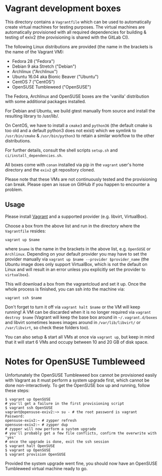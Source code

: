 # Vagrant development boxes

This directory contains a `Vagrantfile` which can be used to automatically
create virtual machines for testing purposes. The virtual machines are
automatically provisioned with all required dependencies for building & testing
of exiv2 (the provisioning is shared with the GitLab CI).

The following Linux distributions are provided (the name in the brackets is the
name of the Vagrant VM):
- Fedora 28 ("Fedora")
- Debian 9 aka Stretch ("Debian")
- Archlinux ("Archlinux")
- Ubuntu 16.04 aka Bionic Beaver ("Ubuntu")
- CentOS 7 ("CentOS")
- OpenSUSE Tumbleweed ("OpenSUSE")

The Fedora, Archlinux and OpenSUSE boxes are the 'vanilla' distribution with
some additional packages installed.

For Debian and Ubuntu, we build gtest manually from source and install the
resulting library to /usr/lib/.

On CentOS, we have to install a `cmake3` and `python36` (the default cmake is
too old and a default python3 does not exist) which we symlink to
`/usr/bin/cmake` & `/usr/bin/python3` to retain a similar workflow to the other
distributions.

For further details, consult the shell scripts `setup.sh` and
`ci/install_dependencies.sh`.


All boxes come with `conan` installed via pip in the `vagrant` user's home
directory and the `exiv2` git repository cloned.


Please note that these VMs are not continuously tested and the provisioning can
break. Please open an issue on GitHub if you happen to encounter a problem.


## Usage

Please install [Vagrant](https://www.vagrantup.com/) and a supported provider
(e.g. libvirt, VirtualBox).

Choose a box from the above list and run in the directory where the
`Vagrantfile` resides:
``` shell
vagrant up $name
```
where `$name` is the name in the brackets in the above list, e.g. `OpenSUSE` or
`Archlinux`. Depending on your default provider you may have to set the provider
manually via `vagrant up $name --provider $provider_name` (the Ubuntu image does
only support VirtualBox, which is not the default on Linux and will result in an
error unless you explicitly set the provider to `virtualbox`).

This will download a box from the vagrantcloud and set it up. Once the whole
process is finished, you can ssh into the machine via:

``` shell
vagrant ssh $name
```

Don't forget to turn it off via `vagrant halt $name` or the VM will keep
running! A VM can be discarded when it is no longer required via `vagrant
destroy $name` (Vagrant will keep the base box around in `~/.vagrant.d/boxes`
and libvirt sometimes leaves images around in `/var/lib/libvirt/` or
`/var/libvirt`, so check these folders too).


You can also setup & start all VMs at once via `vagrant up`, but keep in mind
that it will start 6 VMs and occupy between 10 and 20 GB of disk space.


# Notes for OpenSUSE Tumbleweed

Unfortunately the OpenSUSE Tumbleweed box cannot be provisioned easily with
Vagrant as it must perform a system upgrade first, which cannot be done
non-interactively. To get the OpenSUSE box up and running, follow these steps:

``` shell
$ vagrant up OpenSUSE
# you'll get a failure in the first provisioning script
$ vagrant ssh OpenSUSE
vagrant@opensuse-exiv2:~> su - # the root password is vagrant
Password:
opensuse-exiv2:~ # zypper refresh
opensuse-exiv2:~ # zypper dup
# zypper will now perform a system upgrade
# you'll probably get a few file conflicts, confirm the overwrite with 'yes'
# once the upgrade is done, exit the ssh session
$ vagrant halt OpenSUSE
$ vagrant up OpenSUSE
$ vagrant provision OpenSUSE
```

Provided the system upgrade went fine, you should now have an OpenSUSE
Tumbleweed virtual machine ready to go.
